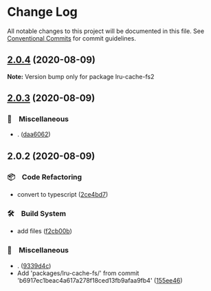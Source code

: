 # Change Log

All notable changes to this project will be documented in this file.
See [Conventional Commits](https://conventionalcommits.org) for commit guidelines.

## [2.0.4](https://github.com/bluelovers/ws-lru/compare/lru-cache-fs2@2.0.3...lru-cache-fs2@2.0.4) (2020-08-09)

**Note:** Version bump only for package lru-cache-fs2





## [2.0.3](https://github.com/bluelovers/ws-lru/compare/lru-cache-fs2@2.0.2...lru-cache-fs2@2.0.3) (2020-08-09)


### 🔖　Miscellaneous

* . ([daa6062](https://github.com/bluelovers/ws-lru/commit/daa60626554e30e25fe8522a79b259e27d7df032))





## 2.0.2 (2020-08-09)


### 📦　Code Refactoring

* convert to typescript ([2ce4bd7](https://github.com/bluelovers/ws-lru/commit/2ce4bd7fff90b4e6ac4b42a620091d20698ca2bb))


### 🛠　Build System

* add files ([f2cb00b](https://github.com/bluelovers/ws-lru/commit/f2cb00b28bee30f38abbb471ea325230598a867a))


### 🔖　Miscellaneous

* . ([9339d4c](https://github.com/bluelovers/ws-lru/commit/9339d4ca602870b9a3cfd63a0b72c77a0e117385))
* Add 'packages/lru-cache-fs/' from commit 'b6917ec1beac4a617a278f18ced13fb9afaa9fb4' ([155ee46](https://github.com/bluelovers/ws-lru/commit/155ee46567e92d71c77e67b6ffb995d51ad715af))
